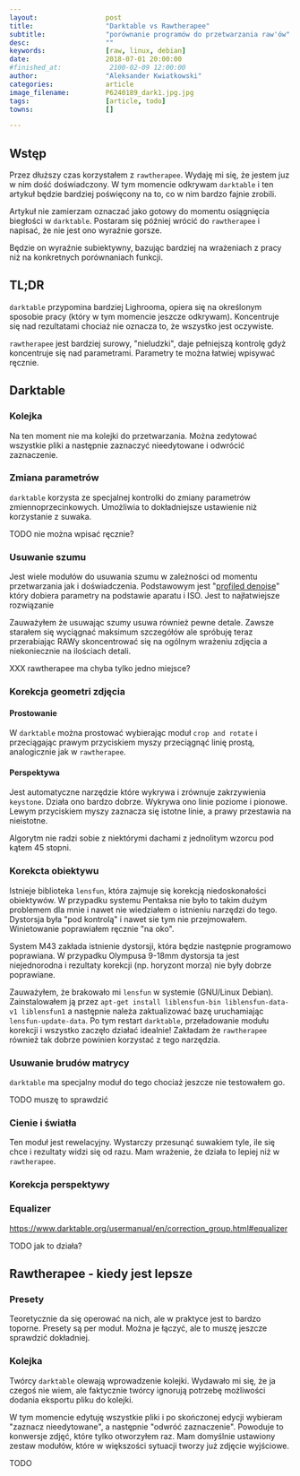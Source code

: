 ```yaml
---
layout:                 post
title:                  "Darktable vs Rawtherapee"
subtitle:               "porównanie programów do przetwarzania raw'ów"
desc:                   ""
keywords:               [raw, linux, debian]
date:                   2018-07-01 20:00:00
#finished_at:            2100-02-09 12:00:00
author:                 "Aleksander Kwiatkowski"
categories:             article
image_filename:         P6240189_dark1.jpg.jpg
tags:                   [article, todo]
towns:                  []

---
```



## Wstęp

Przez dłuższy czas korzystałem z `rawtherapee`. Wydaję mi się, że jestem juz w nim
dość doświadczony. W tym momencie odkrywam `darktable` i ten artykuł będzie
bardziej poświęcony na to, co w nim bardzo fajnie zrobili.

Artykuł nie zamierzam oznaczać jako gotowy do momentu osiągnięcia biegłości w
`darktable`.
Postaram się później wrócić do `rawtherapee` i napisać, że nie jest ono wyraźnie gorsze.

Będzie on wyraźnie subiektywny, bazując bardziej na wrażeniach z pracy niż na konkretnych
porównaniach funkcji.

## TL;DR

`darktable` przypomina bardziej Lighrooma, opiera się na określonym sposobie
pracy (który w tym momencie jeszcze odkrywam). Koncentruje się nad rezultatami
chociaż nie oznacza to, że wszystko jest oczywiste.

`rawtherapee` jest bardziej surowy, "nieludzki", daje pełniejszą kontrolę
gdyż koncentruje się nad parametrami. Parametry te można łatwiej wpisywać
ręcznie.

## Darktable

### Kolejka

Na ten moment nie ma kolejki do przetwarzania. Można zedytować wszystkie pliki
a następnie zaznaczyć nieedytowane i odwrócić zaznaczenie.

### Zmiana parametrów

`darktable` korzysta ze specjalnej kontrolki do zmiany parametrów
zmiennoprzecinkowych. Umożliwia to dokładniejsze ustawienie niż korzystanie z
suwaka.

TODO nie można wpisać ręcznie?

### Usuwanie szumu

[profiled-denoise]: https://www.darktable.org/usermanual/en/correction_group.html#denoise_profiled

Jest wiele modułów do usuwania szumu w zależności od momentu przetwarzania
jak i doświadczenia. Podstawowym jest "[profiled denoise][profiled-denoise]"
który dobiera parametry na podstawie aparatu i ISO.
Jest to najłatwiejsze rozwiązanie

Zauważyłem że usuwając szumy usuwa również pewne detale.
Zawsze starałem się wyciągnać maksimum szczegółów ale spróbuję teraz
przerabiając RAWy skoncentrować się na ogólnym wrażeniu zdjęcia a niekoniecznie
na ilościach detali.

XXX rawtherapee ma chyba tylko jedno miejsce?

### Korekcja geometri zdjęcia

#### Prostowanie

W `darktable` można prostować wybierając moduł `crop and rotate` i przeciągając
prawym przyciskiem myszy przeciągnąć linię prostą, analogicznie jak w `rawtherapee`.

#### Perspektywa

Jest automatyczne narzędzie które wykrywa i zrównuje zakrzywienia `keystone`.
Działa ono bardzo dobrze. Wykrywa ono linie poziome i pionowe. Lewym przyciskiem
myszy zaznacza się istotne linie, a prawy przestawia na nieistotne.

Algorytm nie radzi sobie z niektórymi dachami z jednolitym wzorcu pod kątem 45
stopni.

[perspective_correction]: https://www.darktable.org/usermanual/en/correction_group.html#perspective_correction

### Korekcta obiektywu

Istnieje biblioteka `lensfun`, która zajmuje się korekcją niedoskonałości
obiektywów. W przypadku systemu Pentaksa nie było to takim dużym problemem
dla mnie i nawet nie wiedziałem o istnieniu narzędzi do tego.
Dystorsja była "pod kontrolą" i nawet sie tym nie przejmowałem.
Winietowanie poprawiałem ręcznie "na oko".

System M43 zakłada istnienie dystorsji, która będzie następnie programowo poprawiana.
W przypadku Olympusa 9-18mm dystorsja ta jest niejednorodna i rezultaty korekcji
(np. horyzont morza) nie były dobrze poprawiane.

Zauważyłem, że brakowało mi `lensfun` w systemie (GNU/Linux Debian). Zainstalowałem ją
przez `apt-get install liblensfun-bin liblensfun-data-v1 liblensfun1` a następnie
należa zaktualizować bazę uruchamiając `lensfun-update-data`.
Po tym restart `darktable`, przeładowanie
modułu korekcji i wszystko zaczęło działać idealnie! Zakładam że `rawtherapee`
również tak dobrze powinien korzystać z tego narzędzia.

### Usuwanie brudów matrycy

`darktable` ma specjalny moduł do tego chociaż jeszcze nie testowałem go.

TODO muszę to sprawdzić

### Cienie i światła

Ten moduł jest rewelacyjny. Wystarczy przesunąć suwakiem tyle, ile się chce i
rezultaty widzi się od razu. Mam wrażenie, że działa to lepiej niż w `rawtherapee`.

[shadows_and_highlights]: https://www.darktable.org/usermanual/en/modules.html#shadows_and_highlights

### Korekcja perspektywy

### Equalizer

https://www.darktable.org/usermanual/en/correction_group.html#equalizer

TODO jak to działa?

## Rawtherapee - kiedy jest lepsze

### Presety

Teoretycznie da się operować na nich, ale w praktyce jest to bardzo toporne.
Presety są per moduł. Można je łączyć, ale to muszę jeszcze sprawdzić
dokładniej.

### Kolejka

Twórcy `darktable` olewają wprowadzenie kolejki. Wydawało mi się, że ja czegoś
nie wiem, ale faktycznie twórcy ignorują potrzebę możliwości dodania eksportu
pliku do kolejki.

W tym momencie edytuję wszystkie pliki i po skończonej edycji wybieram
"zaznacz nieedytowane", a następnie "odwróć zaznaczenie". Powoduje to konwersje
zdjęć, które tylko otworzyłem raz. Mam domyślnie ustawiony zestaw modułów,
które w większości sytuacji tworzy już zdjęcie wyjściowe.

TODO

